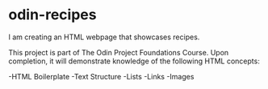 # odin-recipes

I am creating an HTML webpage that showcases recipes.

This project is part of The Odin Project Foundations Course. Upon completion, it will demonstrate knowledge of the following HTML concepts:

-HTML Boilerplate
-Text Structure
-Lists
-Links
-Images
